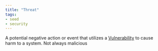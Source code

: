 ```yaml
---
title: "Threat"
tags:
- seed
- security
---
```


A potential negative action or event that utilizes a [Vulnerability](notes/Vulnerability.md) to cause harm to a system. Not always malicious